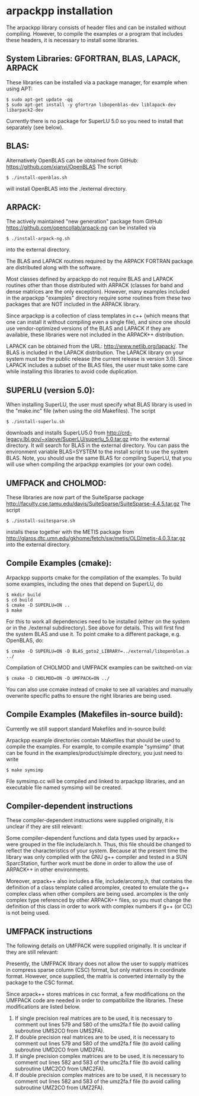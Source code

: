 # arpackpp installation

The arpackpp library consists of header files and can be
installed without compiling. However, to compile the examples
or a program that includes these headers, it is necessary to
install some libraries.

## System Libraries: GFORTRAN, BLAS, LAPACK, ARPACK
  
  These libraries can be installed via a package manager, 
  for example when using APT:
  
  ```
  $ sudo apt-get update -qq
  $ sudo apt-get install -y gfortran libopenblas-dev liblapack-dev libarpack2-dev
  ```
    
  Currently there is no package for SuperLU 5.0 so you need to 
  install that separately (see below).

## BLAS:
  
  Alternatively OpenBLAS can be obtained from GitHub:
  https://github.com/xianyi/OpenBLAS
  The script 
  
  ```
  $ ./install-openblas.sh
  ```
  
  will install OpenBLAS into the ./external directory.

## ARPACK:
  
  The actively maintained "new generation" package from GitHub
  https://github.com/opencollab/arpack-ng
  can be installed via 
  
  ```
  $ ./install-arpack-ng.sh
  ```
  into the external directory. 

  The BLAS and LAPACK routines required by the ARPACK FORTRAN 
  package are distributed along with the software. 

  Most classes defined by arpackpp do not require BLAS and LAPACK 
  routines other than those distributed with ARPACK (classes for
  band and dense matrices are the only exception). 
  However, many examples included in the arpackpp "examples" 
  directory require some routines from these two packages that 
  are NOT included in the ARPACK library.

  Since arpackpp is a collection of class templates in c++ (which
  means that one can install it without compiling even a single
  file), and since one should use vendor-optimized versions of
  the BLAS and LAPACK if they are available, these libraries were 
  not included in the ARPACK++ distribution. 

  LAPACK can be obtained from the URL: http://www.netlib.org/lapack/.
  The BLAS is included in the LAPACK distribution.
  The LAPACK library on your system must be the public release (the
  current release is version 3.0). Since LAPACK includes a subset of 
  the BLAS files, the user must take some care while installing this 
  libraries to avoid code duplication.

## SUPERLU (version 5.0):

  When installing SuperLU, the user must specify what BLAS library
  is used in the "make.inc" file (when using the old Makefiles).
  The script 
  
  ```
  $ ./install-superlu.sh
  ```
  downloads and installs SuperLU5.0
  from http://crd-legacy.lbl.gov/~xiaoye/SuperLU/superlu_5.0.tar.gz
  into the external directory. It will search for BLAS in the 
  external directory. You can pass the environment
  variable BLAS=SYSTEM to the install script to use the system BLAS.
  Note, you should use the same BLAS for compiling SuperLU, that you
  will use when compiling the arpackpp examples (or your own code).

## UMFPACK and CHOLMOD:
  
  These libraries are now part of the SuiteSparse package
  http://faculty.cse.tamu.edu/davis/SuiteSparse/SuiteSparse-4.4.5.tar.gz
  The script 
  
  ```
  $ ./install-suitesparse.sh
  ```
  installs these together with the METIS package from 
  http://glaros.dtc.umn.edu/gkhome/fetch/sw/metis/OLD/metis-4.0.3.tar.gz
  into the external directory.


## Compile Examples (cmake):
  
  Arpackpp supports cmake for the compilation of the examples. To build
  some examples, including the ones that depend on SuperLU, do
  
  ```
  $ mkdir build
  $ cd build
  $ cmake -D SUPERLU=ON ..
  $ make
  ```
  
  For this to work all dependencies need to be installed (either on the
  system or in the ./external subdirectory). See above for details.
  This will first find the system BLAS and use it. To point cmake to
  a different package, e.g. OpenBLAS, do:
  
  ```
  $ cmake -D SUPERLU=ON -D BLAS_goto2_LIBRARY=../external/libopenblas.a ../
  ```
  
  Compilation of CHOLMOD and UMFPACK examples can be switched-on via:
  
  ```
  $ cmake -D CHOLMOD=ON -D UMFPACK=ON ../
  ```
  
  You can also use ccmake instead of cmake to see all variables and
  manually overwrite specific paths to ensure the right libraries
  are being used.
  
## Compile Examples (Makefiles in-source build):
  
  Currently we still support standard Makefiles and in-source build:
   
  Arpackpp example directories contain Makefiles that should be used
  to compile the examples. For example, to compile example "symsimp"
  (that can be found in the examples/product/simple directory, you
  just need to write

  ```
  $ make symsimp
  ```

  File symsimp.cc will be compiled and linked to arpackpp libraries,
  and an executable file named symsimp will be created.
  
  
## Compiler-dependent instructions

   These compiler-dependent instructions were supplied originally, it
   is unclear if they are still relevant:

   Some compiler-dependent functions and data types used by arpack++ were
   grouped in the file include/arch.h. Thus, this file should be changed
   to reflect the characteristics of your system. Because at the present
   time the library was only compiled with the GNU g++ compiler and
   tested in a SUN SparcStation, further work must be done in order to
   allow the use of ARPACK++ in other environments.

   Moreover, arpack++ also includes a file, include/arcomp,h, that contains
   the definition of a class template called arcomplex, created to emulate
   the g++ complex class when other compilers are being used. arcomplex is
   the only complex type referenced by other ARPACK++ files, so you must
   change the definition of this class in order to work with complex
   numbers if g++ (or CC) is not being used.


## UMFPACK instructions

  The following details on UMFPACK were supplied originally. It is
  unclear if they are still relevant:
  
  Presently, the UMFPACK library does not allow the user to supply
  matrices in compress sparse column (CSC) format, but only matrices 
  in coordinate format. However, once supplied, the matrix is 
  converted internally by the package to the CSC format. 

  Since arpack++ stores matrices in csc format, a few modifications 
  on the UMFPACK code are needed in order to compatibilize the 
  libraries. These modifications are listed below.

1. If single precision real matrices are to be used, it is
   necessary to comment out lines 579 and 580 of the ums2fa.f file
   (to avoid calling subroutine UMS2CO from UMS2FA).
2. If double precision real matrices are to be used, it is
   necessary to comment out lines 579 and 580 of the umd2fa.f file
   (to avoid calling subroutine UMD2CO from UMD2FA).
3. If single precision complex matrices are to be used, it is
   necessary to comment out lines 582 and 583 of the umc2fa.f file
   (to avoid calling subroutine UMC2CO from UMC2FA).
4. If double precision complex matrices are to be used, it is
   necessary to comment out lines 582 and 583 of the umz2fa.f file
   (to avoid calling subroutine UMZ2CO from UMZ2FA).
  
  

